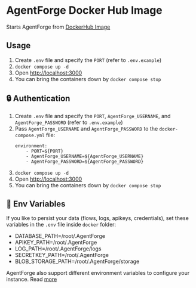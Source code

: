 # AgentForge Docker Hub Image

Starts AgentForge from [DockerHub Image](https://hub.docker.com/r/AgentForgeai/AgentForge)

## Usage

1. Create `.env` file and specify the `PORT` (refer to `.env.example`)
2. `docker compose up -d`
3. Open [http://localhost:3000](http://localhost:3000)
4. You can bring the containers down by `docker compose stop`

## 🔒 Authentication

1. Create `.env` file and specify the `PORT`, `AgentForge_USERNAME`, and `AgentForge_PASSWORD` (refer to `.env.example`)
2. Pass `AgentForge_USERNAME` and `AgentForge_PASSWORD` to the `docker-compose.yml` file:
    ```
    environment:
        - PORT=${PORT}
        - AgentForge_USERNAME=${AgentForge_USERNAME}
        - AgentForge_PASSWORD=${AgentForge_PASSWORD}
    ```
3. `docker compose up -d`
4. Open [http://localhost:3000](http://localhost:3000)
5. You can bring the containers down by `docker compose stop`

## 🌱 Env Variables

If you like to persist your data (flows, logs, apikeys, credentials), set these variables in the `.env` file inside `docker` folder:

-   DATABASE_PATH=/root/.AgentForge
-   APIKEY_PATH=/root/.AgentForge
-   LOG_PATH=/root/.AgentForge/logs
-   SECRETKEY_PATH=/root/.AgentForge
-   BLOB_STORAGE_PATH=/root/.AgentForge/storage

AgentForge also support different environment variables to configure your instance. Read [more](https://docs.AgentForgeai.com/environment-variables)
